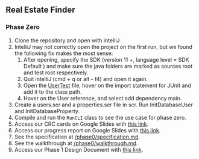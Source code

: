 ## Real Estate Finder 

### Phase Zero
1. Clone the repository and open with intelliJ
2. IntelliJ may not correctly open the project on the first run, but we found the following fix makes the most sense:
   1. After opening, specify the SDK (version 11 +, language level = SDK Default ) and make sure the java folders are marked as sources root and test root respectively.  
   2. Quit intelliJ (cmd + q or alt - f4) and open it again.
   3. Open the [UserTest](src/test/java/UserTest.java) file, hover on the import statement for JUnit and add it to the class path. 
   4. Hover on the User reference, and select add dependency main.
3. Create a users.ser and a properties.ser file in scr. Run InitDatabaseUser and InitDatabaseProperty.
4. Compile and run the `RunCLI` class to see the use case for phase zero.  
5. Access our CRC cards on Google Slides with [this link](https://docs.google.com/presentation/d/1Mu9Qdts7k7ZLW-95XuRka-Ors4-egG93xTJBwq6y4vs/edit?usp=sharing).   
6. Access our progress report on Google Slides with [this link](https://docs.google.com/presentation/d/1oNdV-nw-VKgX509FwUFzya7Wf3CHYTNlH2xfX2xgvPQ/edit?usp=sharing).
7. See the specification at [/phase0/specification.md](phase0/specification.md).
8. See the walkthrough at [/phase0/walkthrough.md](phase0/walkthrough.md).
9. Access our Phase 1 Design Document with [this link](https://docs.google.com/document/d/1ORXrvka8cJgjdwfaZGMPgx_wBiLA-3c3-NhZXgj-_WA/edit?usp=sharing).
